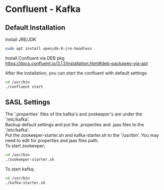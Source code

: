 # Confluent - Kafka

## Default Installation
Install JRE/JDK
```sh
sudo apt install openjdk-8-jre-headless
```

Install Confluent via DEB pkg  
https://docs.confluent.io/3.1.1/installation.html#deb-packages-via-apt

After the installation, you can start the confluent with default settings.  
```sh
cd /usr/bin  
./confluent start
```

## SASL Settings
The '.properties' files of the kafka's and zookeeper's are under the '/etc/kafka'.  
Backup default settings and put the .properties and .jaas files to the '/etc/kafka'.  
Put the zookeeper-starter.sh and kafka-starter.sh to the '/usr/bin'. You may need to edit for properties and jaas files path.  
To start zookeeper; 
```sh
cd /usr/bin
./zookeeper-starter.sh
```
To start kafka;
```sh
cd /usr/bin
./kafka-starter.sh
```

